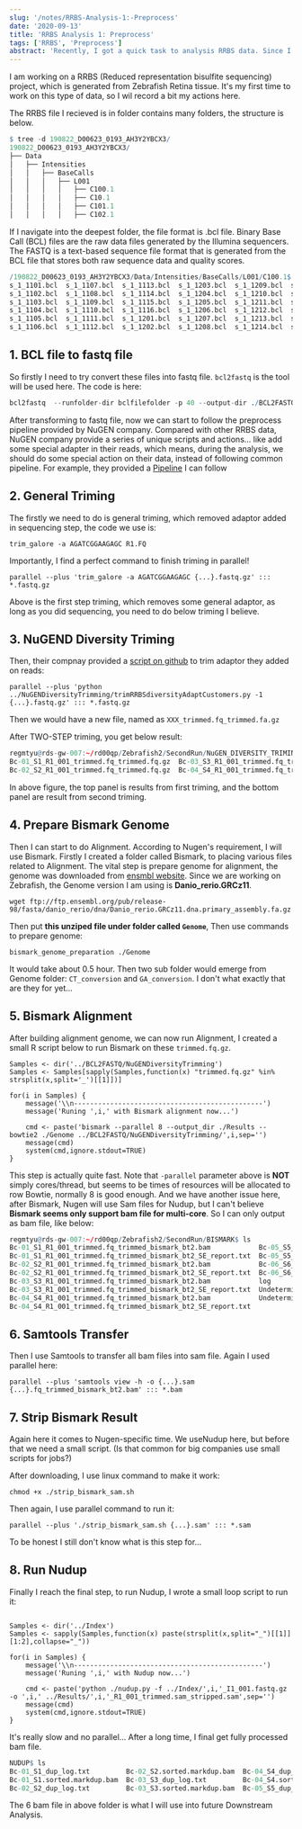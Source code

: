 ```yaml
---
slug: '/notes/RRBS-Analysis-1:-Preprocess'
date: '2020-09-13'
title: 'RRBS Analysis 1: Preprocess'
tags: ['RRBS', 'Preprocess']
abstract: 'Recently, I got a quick task to analysis RRBS data. Since I had no experience on that kind of data format. Here I record a bit my analysis steps. This is the first post related to this data analysis work, it merely focused on preprocess work from bcl file to final BAM file. Note that this data is generated by NuGEN company, thus some unique scripts is used here.'
---
```


I am working on a RRBS (Reduced representation bisulfite sequencing) project, which is generated from Zebrafish Retina tissue. It's my first time to work on this type of data, so I wil record a bit my actions here.

The RRBS file I recieved is in folder contains many folders, the structure is below. 

```r
$ tree -d 190822_D00623_0193_AH3Y2YBCX3/
190822_D00623_0193_AH3Y2YBCX3/
├── Data
│   ├── Intensities
│   │   ├── BaseCalls
│   │   │   ├── L001
│   │   │   │   ├── C100.1
│   │   │   │   ├── C10.1
│   │   │   │   ├── C101.1
│   │   │   │   ├── C102.1
```

If I navigate into the deepest folder, the file format is .bcl file. Binary Base Call (BCL) files are the raw data files generated by the Illumina sequencers. The FASTQ is a text-based sequence file format that is generated from the BCL file that stores both raw sequence data and quality scores.

```r
/190822_D00623_0193_AH3Y2YBCX3/Data/Intensities/BaseCalls/L001/C100.1$ ls *.bcl
s_1_1101.bcl  s_1_1107.bcl  s_1_1113.bcl  s_1_1203.bcl  s_1_1209.bcl  s_1_1215.bcl  s_1_2105.bcl  s_1_2111.bcl  s_1_2201.bcl  s_1_2207.bcl  s_1_2213.bcl
s_1_1102.bcl  s_1_1108.bcl  s_1_1114.bcl  s_1_1204.bcl  s_1_1210.bcl  s_1_1216.bcl  s_1_2106.bcl  s_1_2112.bcl  s_1_2202.bcl  s_1_2208.bcl  s_1_2214.bcl
s_1_1103.bcl  s_1_1109.bcl  s_1_1115.bcl  s_1_1205.bcl  s_1_1211.bcl  s_1_2101.bcl  s_1_2107.bcl  s_1_2113.bcl  s_1_2203.bcl  s_1_2209.bcl  s_1_2215.bcl
s_1_1104.bcl  s_1_1110.bcl  s_1_1116.bcl  s_1_1206.bcl  s_1_1212.bcl  s_1_2102.bcl  s_1_2108.bcl  s_1_2114.bcl  s_1_2204.bcl  s_1_2210.bcl  s_1_2216.bcl
s_1_1105.bcl  s_1_1111.bcl  s_1_1201.bcl  s_1_1207.bcl  s_1_1213.bcl  s_1_2103.bcl  s_1_2109.bcl  s_1_2115.bcl  s_1_2205.bcl  s_1_2211.bcl
s_1_1106.bcl  s_1_1112.bcl  s_1_1202.bcl  s_1_1208.bcl  s_1_1214.bcl  s_1_2104.bcl  s_1_2110.bcl  s_1_2116.bcl  s_1_2206.bcl  s_1_2212.bcl
```

## 1. BCL file to fastq file

So firstly I need to try convert these files into fastq file. `bcl2fastq` is the tool will be used here. The code is here:

```r
bcl2fastq  --runfolder-dir bclfilefolder -p 40 --output-dir ./BCL2FASTQ --no-lane-splitting  --use-bases-mask Y*,I6Y* --minimum-trimmed-read-length 0 --mask-  short-adapter-reads 0 &> ./BCL2FASTQ/bcl2fastq_log.txt
```

After transforming to fastq file, now we can start to follow the preprocess pipeline provided by NuGEN company. Compared with other RRBS data, NuGEN company provide a series of unique scripts and actions... like add some special adapter in their reads, which means, during the analysis, we should do some special action on their data, instead of following common pipeline. For example, they provided a [Pipeline](https://github.com/nugentechnologies/NuMetRRBS) I can follow

## 2. General Triming

The firstly we need to do is general triming, which removed adaptor added in sequencing step, the code we use is:

```
trim_galore -a AGATCGGAAGAGC R1.FQ

```

Importantly, I find a perfect command to finish triming in parallel!

```
parallel --plus 'trim_galore -a AGATCGGAAGAGC {...}.fastq.gz' ::: *.fastq.gz

```

Above is the first step triming, which removes some general adaptor, as long as you did sequencing, you need to do below triming I believe.

## 3. NuGEND Diversity Triming

Then, their compnay provided a [script on github](https://github.com/nugentechnologies/NuMetRRBS) to trim adaptor they added on reads:

```
parallel --plus 'python ../NuGENDiversityTrimming/trimRRBSdiversityAdaptCustomers.py -1 {...}.fastq.gz' ::: *.fastq.gz

```

Then we would have a new file, named as `XXX_trimmed.fq_trimmed.fa.gz`

After TWO-STEP triming, you get below result:

```r
regmtyu@rds-gw-007:~/rd00qp/Zebrafish2/SecondRun/NuGEN_DIVERSITY_TRIMING$ ls
Bc-01_S1_R1_001_trimmed.fq_trimmed.fq.gz  Bc-03_S3_R1_001_trimmed.fq_trimmed.fq.gz  Bc-05_S5_R1_001_trimmed.fq_trimmed.fq.gz  nugen_diversity_trming.log
Bc-02_S2_R1_001_trimmed.fq_trimmed.fq.gz  Bc-04_S4_R1_001_trimmed.fq_trimmed.fq.gz  Bc-06_S6_R1_001_trimmed.fq_trimmed.fq.gz  Undetermined_S0_R1_001_trimmed.fq_trimmed.fq.gz
```

In above figure, the top panel is results from first triming, and the bottom panel are result from second triming.

## 4. Prepare Bismark Genome

Then I can start to do Alignment. According to Nugen's requirement, I will use Bismark. Firstly I created a folder called Bismark, to placing various files related to Alignment. The vital step is prepare genome for alignment, the genome was downloaded from [ensmbl website](ftp://ftp.ensembl.org/pub). Since we are working on Zebrafish, the Genome version I am using is **Danio_rerio.GRCz11**.

```
wget ftp://ftp.ensembl.org/pub/release-98/fasta/danio_rerio/dna/Danio_rerio.GRCz11.dna.primary_assembly.fa.gz

```

Then put **this unziped file under folder called `Genome`**, Then use commands to prepare genome:

```
bismark_genome_preparation ./Genome
```

It would take about 0.5 hour. Then two sub folder would emerge from Genome folder: `CT_conversion` and `GA_conversion`. I don't what exactly that are they for yet...

## 5. Bismark Alignment

After building alignment genome, we can now run Alignment, I created a small R script below to run Bismark on these `trimmed.fq.gz`.

```
Samples <- dir('../BCL2FASTQ/NuGENDiversityTrimming')
Samples <- Samples[sapply(Samples,function(x) "trimmed.fq.gz" %in% strsplit(x,split='_')[[1]])]

for(i in Samples) {
    message('\\n-----------------------------------------------')
    message('Runing ',i,' with Bismark alignment now...')

    cmd <- paste('bismark --parallel 8 --output_dir ./Results --bowtie2 ./Genome ../BCL2FASTQ/NuGENDiversityTrimming/',i,sep='')
    message(cmd)
    system(cmd,ignore.stdout=TRUE)
}

```

This step is actually quite fast. Note that `-parallel` parameter above is **NOT** simply cores/thread, but seems to be times of resources will be allocated to row Bowtie,  normally 8 is good enough. And we have another issue here, after Bismark, Nugen will use Sam files for Nudup, but I can't believe **Bismark seems only support bam file for multi-core**. So I can only output as bam file, like below:

```r
regmtyu@rds-gw-007:~/rd00qp/Zebrafish2/SecondRun/BISMARK$ ls
Bc-01_S1_R1_001_trimmed.fq_trimmed_bismark_bt2.bam            Bc-05_S5_R1_001_trimmed.fq_trimmed_bismark_bt2.bam
Bc-01_S1_R1_001_trimmed.fq_trimmed_bismark_bt2_SE_report.txt  Bc-05_S5_R1_001_trimmed.fq_trimmed_bismark_bt2_SE_report.txt
Bc-02_S2_R1_001_trimmed.fq_trimmed_bismark_bt2.bam            Bc-06_S6_R1_001_trimmed.fq_trimmed_bismark_bt2.bam
Bc-02_S2_R1_001_trimmed.fq_trimmed_bismark_bt2_SE_report.txt  Bc-06_S6_R1_001_trimmed.fq_trimmed_bismark_bt2_SE_report.txt
Bc-03_S3_R1_001_trimmed.fq_trimmed_bismark_bt2.bam            log
Bc-03_S3_R1_001_trimmed.fq_trimmed_bismark_bt2_SE_report.txt  Undetermined_S0_R1_001_trimmed.fq_trimmed_bismark_bt2.bam
Bc-04_S4_R1_001_trimmed.fq_trimmed_bismark_bt2.bam            Undetermined_S0_R1_001_trimmed.fq_trimmed_bismark_bt2_SE_report.txt
Bc-04_S4_R1_001_trimmed.fq_trimmed_bismark_bt2_SE_report.txt
```

## 6. Samtools Transfer

Then I use Samtools to transfer all bam files into sam file. Again I used parallel here:

```
parallel --plus 'samtools view -h -o {...}.sam {...}.fq_trimmed_bismark_bt2.bam' ::: *.bam

```

## 7. Strip Bismark Result

Again here it comes to Nugen-specific time. We useNudup here, but before that we need a small script. (Is that common for big companies use small scripts for jobs?)

After downloading, I use linux command to make it work:

```
chmod +x ./strip_bismark_sam.sh

```

Then again, I use parallel command to run it:

```
parallel --plus './strip_bismark_sam.sh {...}.sam' ::: *.sam

```

To be honest I still don't know what is this step for...

## 8. Run Nudup

Finally I reach the final step, to run Nudup, I wrote a small loop script to run it:

```

Samples <- dir('../Index')
Samples <- sapply(Samples,function(x) paste(strsplit(x,split="_")[[1]][1:2],collapse="_"))

for(i in Samples) {
    message('\\n-----------------------------------------------')
    message('Runing ',i,' with Nudup now...')

    cmd <- paste('python ./nudup.py -f ../Index/',i,'_I1_001.fastq.gz -o ',i,' ../Results/',i,'_R1_001_trimmed.sam_stripped.sam',sep='')
    message(cmd)
    system(cmd,ignore.stdout=TRUE)
}

```

It's really slow and no parallel... After a long time, I final get fully processed bam file.

```r
NUDUP$ ls
Bc-01_S1_dup_log.txt         Bc-02_S2.sorted.markdup.bam  Bc-04_S4_dup_log.txt         Bc-05_S5.sorted.markdup.bam  Ready  TMP3  TMP6
Bc-01_S1.sorted.markdup.bam  Bc-03_S3_dup_log.txt         Bc-04_S4.sorted.markdup.bam  Bc-06_S6_dup_log.txt         TMP    TMP4
Bc-02_S2_dup_log.txt         Bc-03_S3.sorted.markdup.bam  Bc-05_S5_dup_log.txt         Bc-06_S6.sorted.markdup.bam  TMP2   TMP5
```

The 6 bam file in above folder is what I will use into future Downstream Analysis.